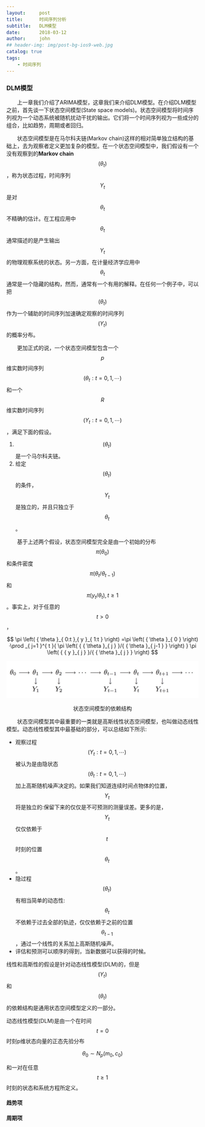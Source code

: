 ```yaml
---
layout:     post
title:      时间序列分析
subtitle:   DLM模型
date:       2018-03-12
author:     john
## header-img: img/post-bg-ios9-web.jpg
catalog: true
tags:
    - 时间序列
---
```


### DLM模型
&emsp;&emsp;上一章我们介绍了ARIMA模型，这章我们来介绍DLM模型。在介绍DLM模型之前，首先谈一下状态空间模型(State space models)。状态空间模型将时间序列视为一个动态系统被随机扰动干扰的输出。它们将一个时间序列视为一些成分的组合，比如趋势，周期或者回归。

&emsp;&emsp;状态空间模型是在马尔科夫链(Markov chain)这样的相对简单独立结构的基础上，去为观察者定义更加复杂的模型。在一个状态空间模型中，我们假设有一个没有观察到的**Markov chain**$$\left( { \theta  }_{ t } \right)$$，称为状态过程，时间序列$${ Y }_{ t }$$是对$${ \theta  }_{ t }$$不精确的估计。在工程应用中$${ \theta  }_{ t }$$通常描述的是产生输出$${ Y }_{ t }$$的物理观察系统的状态。另一方面，在计量经济学应用中$${ \theta  }_{ t }$$通常是一个隐藏的结构，然而，通常有一个有用的解释。在任何一个例子中，可以把$$\left( { \theta  }_{ t } \right)$$作为一个辅助的时间序列加速确定观察的时间序列$$\left( { Y }_{ t } \right)$$的概率分布。

&emsp;&emsp;更加正式的说，一个状态空间模型包含一个$$p$$维实数时间序列$$\left( { \theta  }_{ t }:t = 0,1,\cdots  \right)$$和一个$$R$$维实数时间序列$$\left( { Y }_{ t }:t = 0,1,\cdots  \right)$$，满足下面的假设。
1. $$\left( { \theta  }_{ t } \right)$$是一个马尔科夫链。
2. 给定$$\left( { \theta  }_{ t } \right)$$的条件，$${ Y }_{ t }$$是独立的，并且只独立于$${ \theta  }_{ t }$$。

&emsp;&emsp;基于上述两个假设，状态空间模型完全是由一个初始的分布$$\pi \left( { \theta  }_{ 0 } \right)$$和条件密度$$\pi \left( { { \theta  }_{ t } }/{ { \theta  }_{ t-1 } } \right)$$和$$\pi \left( { { y }_{ t } }/{ { \theta  }_{ t } } \right) , t\ge 1$$。事实上，对于任意的$$t > 0$$，

$$
  \pi \left( { \theta  }_{ 0:t },{ y }_{ 1:t } \right) =\pi \left( { \theta  }_{ 0 } \right) ·\prod _{ j=1 }^{ t }{ \pi \left( { { \theta  }_{ j } }/{ { \theta  }_{ j-1 } } \right)  } \pi \left( { { y }_{ j } }/{ { \theta  }_{ j } } \right)
$$

![状态空间模型的依赖结构](/img/in_post/state-space-model.jpg)
<center>状态空间模型的依赖结构</center>

&emsp;&emsp;状态空间模型其中最重要的一类就是高斯线性状态空间模型，也叫做动态线性模型。动态线性模型其中最基础的部分，可以总结如下所示:
- 观察过程$$\left( { Y }_{ t }:t = 0,1,\cdots  \right)$$被认为是由隐状态$$\left( { \theta  }_{ t }:t = 0,1,\cdots  \right)$$加上高斯随机噪声决定的。如果我们知道连续时间点物体的位置，$${ Y }_{ t }$$将是独立的:保留下来的仅仅是不可预测的测量误差。更多的是，$${ Y }_{ t }$$仅仅依赖于$$t$$时刻的位置$${ \theta  }_{ t }$$。
- 隐过程$$\left( { \theta  }_{ t } \right)$$有相当简单的动态性:$${ \theta  }_{ t }$$不依赖于过去全部的轨迹，仅仅依赖于之前的位置$${ \theta  }_{ t-1 }$$，通过一个线性的关系加上高斯随机噪声。
- 评估和预测可以顺序的得到，当新数据可以获得的时候。

线性和高斯性的假设是针对动态线性模型(DLM)的，但是$$\left( { Y }_{ t } \right)$$和$$\left( { \theta  }_{ t } \right)$$的依赖结构是通用状态空间模型定义的一部分。

动态线性模型(DLM)是由一个在时间$$t=0$$时刻p维状态向量的正态先验分布

$$
  { \theta  }_{ 0 }\sim { N }_{ p }\left( { m }_{ 0 },{ c }_{ 0 } \right)
$$

和一对在任意$$t\ge 1$$时刻的状态和系统方程所定义。

#### 趋势项
#### 周期项

